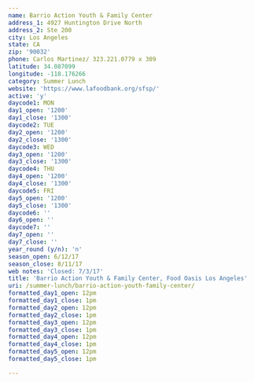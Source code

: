 ```yaml
---
name: Barrio Action Youth & Family Center
address_1: 4927 Huntington Drive North
address_2: Ste 200
city: Los Angeles
state: CA
zip: '90032'
phone: Carlos Martinez/ 323.221.0779 x 309
latitude: 34.087099
longitude: -118.176266
category: Summer Lunch
website: 'https://www.lafoodbank.org/sfsp/'
active: 'y'
daycode1: MON
day1_open: '1200'
day1_close: '1300'
daycode2: TUE
day2_open: '1200'
day2_close: '1300'
daycode3: WED
day3_open: '1200'
day3_close: '1300'
daycode4: THU
day4_open: '1200'
day4_close: '1300'
daycode5: FRI
day5_open: '1200'
day5_close: '1300'
daycode6: ''
day6_open: ''
daycode7: ''
day7_open: ''
day7_close: ''
year_round (y/n): 'n'
season_open: 6/12/17
season_close: 8/11/17
web notes: 'Closed: 7/3/17'
title: 'Barrio Action Youth & Family Center, Food Oasis Los Angeles'
uri: /summer-lunch/barrio-action-youth-family-center/
formatted_day1_open: 12pm
formatted_day1_close: 1pm
formatted_day2_open: 12pm
formatted_day2_close: 1pm
formatted_day3_open: 12pm
formatted_day3_close: 1pm
formatted_day4_open: 12pm
formatted_day4_close: 1pm
formatted_day5_open: 12pm
formatted_day5_close: 1pm

---
```



